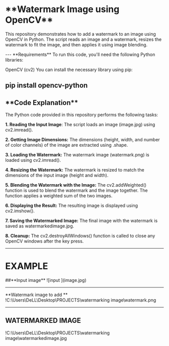 <h1>**Watermark Image using OpenCV**</h1>
<p>This repository demonstrates how to add a watermark to an image using OpenCV in Python. The script reads an image and a watermark, resizes the watermark to fit the image, and then applies it using image blending.</p>
---
**Requirements**
To run this code, you'll need the following Python libraries:

OpenCV (cv2)
You can install the necessary library using pip:

pip install opencv-python
---
<h2>**Code Explanation**</h2>
The Python code provided in this repository performs the following tasks:

**1. Reading the Input Image**:
The script loads an image (image.jpg) using cv2.imread().

**2. Getting Image Dimensions:**
The dimensions (height, width, and number of color channels) of the image are extracted using .shape.

**3. Loading the Watermark:**
The watermark image (watermark.png) is loaded using cv2.imread().

**4. Resizing the Watermark:**
The watermark is resized to match the dimensions of the input image (height and width).

**5. Blending the Watermark with the Image:**
The cv2.addWeighted() function is used to blend the watermark and the image together. The function applies a weighted sum of the two images.

**6. Displaying the Result:**
The resulting image is displayed using cv2.imshow().

**7. Saving the Watermarked Image:**
The final image with the watermark is saved as watermarkedimage.jpg.

**8. Cleanup:**
The cv2.destroyAllWindows() function is called to close any OpenCV windows after the key press.

---
<p><h1><b>EXAMPLE </b></h1></p>
##**Input image**
![input ](image.jpg)


---
**Watermark image to add **
!C:\Users\DeLL\Desktop\PROJECTS\watermarking image\watermark.png

---
## WATERMARKED IMAGE 

!C:\Users\DeLL\Desktop\PROJECTS\watermarking image\watermarkedimage.jpg
